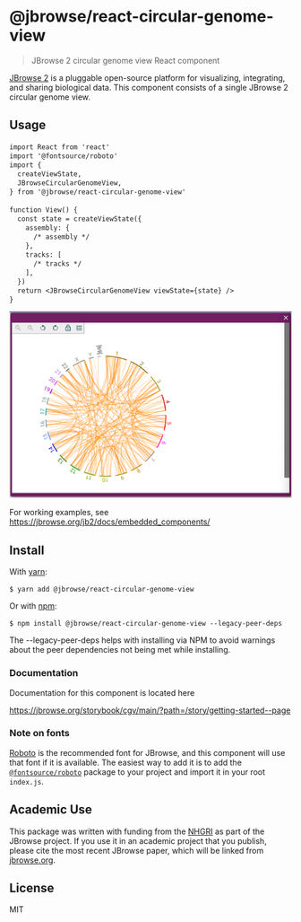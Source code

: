# @jbrowse/react-circular-genome-view

> JBrowse 2 circular genome view React component

[JBrowse 2](https://jbrowse.org/jb2/) is a pluggable open-source platform for
visualizing, integrating, and sharing biological data. This component consists
of a single JBrowse 2 circular genome view.

## Usage

```tsx
import React from 'react'
import '@fontsource/roboto'
import {
  createViewState,
  JBrowseCircularGenomeView,
} from '@jbrowse/react-circular-genome-view'

function View() {
  const state = createViewState({
    assembly: {
      /* assembly */
    },
    tracks: [
      /* tracks */
    ],
  })
  return <JBrowseCircularGenomeView viewState={state} />
}
```

![](docs/img/exampleView.png)

For working examples, see https://jbrowse.org/jb2/docs/embedded_components/

## Install

With [yarn](https://yarnpkg.com/):

```
$ yarn add @jbrowse/react-circular-genome-view
```

Or with [npm](https://npmjs.org/):

```
$ npm install @jbrowse/react-circular-genome-view --legacy-peer-deps
```

The --legacy-peer-deps helps with installing via NPM to avoid warnings about
the peer dependencies not being met while installing.

### Documentation

Documentation for this component is located here

https://jbrowse.org/storybook/cgv/main/?path=/story/getting-started--page

### Note on fonts

[Roboto](https://fonts.google.com/specimen/Roboto) is the recommended font for
JBrowse, and this component will use that font if it is available. The easiest
way to add it is to add the
[`@fontsource/roboto`](https://www.npmjs.com/package/@fontsource/roboto)
package to your project and import it in your root `index.js`.

## Academic Use

This package was written with funding from the [NHGRI](https://genome.gov/) as
part of the JBrowse project. If you use it in an academic project that you
publish, please cite the most recent JBrowse paper, which will be linked from
[jbrowse.org](https://jbrowse.org/).

## License

MIT

